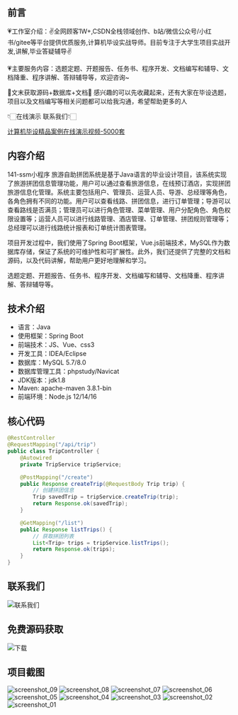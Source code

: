 ## 前言

💗工作室介绍：✌全网顾客1W+,CSDN全栈领域创作、b站/微信公众号/小红书/gitee等平台提供优质服务,计算机毕设实战导师。目前专注于大学生项目实战开发,讲解,毕业答疑辅导✌

💗主要服务内容：选题定题、开题报告、任务书、程序开发、文档编写和辅导、文档降重、程序讲解、答辩辅导等，欢迎咨询~

🌟文末获取源码+数据库+文档🌟 感兴趣的可以先收藏起来，还有大家在毕设选题，项目以及文档编写等相关问题都可以给我沟通，希望帮助更多的人

👇🏻在线演示 联系我们👇🏻

[计算机毕设精品案例在线演示视频-5000套](https://www.yuque.com/yuqueyonghux32e1j/kxdc9g/ad8oz3bamkxmay0e#Cxun)

## 内容介绍

141-ssm小程序 旅游自助拼团系统是基于Java语言的毕业设计项目，该系统实现了旅游拼团信息管理功能，用户可以通过查看旅游信息，在线预订酒店，实现拼团旅游信息化管理。系统主要包括用户、管理员、运营人员、导游、总经理等角色，各角色拥有不同的功能。用户可以查看线路、拼团信息，进行订单管理；导游可以查看路线是否满员；管理员可以进行角色管理、菜单管理、用户分配角色、角色权限设置等；运营人员可以进行线路管理、酒店管理、订单管理、拼团规则管理等；总经理可以进行线路统计报表和订单统计图表管理。

项目开发过程中，我们使用了Spring Boot框架，Vue.js前端技术，MySQL作为数据库存储，保证了系统的可维护性和可扩展性。此外，我们还提供了完整的文档和源码，以及代码讲解，帮助用户更好地理解和学习。

选题定题、开题报告、任务书、程序开发、文档编写和辅导、文档降重、程序讲解、答辩辅导等。

## 技术介绍

- 语言：Java
- 使用框架：Spring Boot
- 前端技术：JS、Vue、css3
- 开发工具：IDEA/Eclipse
- 数据库：MySQL 5.7/8.0
- 数据库管理工具：phpstudy/Navicat
- JDK版本：jdk1.8
- Maven: apache-maven 3.8.1-bin
- 前端环境：Node.js 12/14/16

## 核心代码

```java
@RestController
@RequestMapping("/api/trip")
public class TripController {
    @Autowired
    private TripService tripService;

    @PostMapping("/create")
    public Response createTrip(@RequestBody Trip trip) {
        // 创建拼团信息
        Trip savedTrip = tripService.createTrip(trip);
        return Response.ok(savedTrip);
    }

    @GetMapping("/list")
    public Response listTrips() {
        // 获取拼团列表
        List<Trip> trips = tripService.listTrips();
        return Response.ok(trips);
    }
}
```

## 联系我们

![联系我们](https://github.com/user-attachments/assets/8f1ce2ba-72f1-441f-8d65-395ddab4650d)

## 免费源码获取

![下载](https://github.com/user-attachments/assets/2d103c9e-5ccc-44a1-a6d7-23a47c088dca)

## 项目截图

![screenshot_09](https://github.com/user-attachments/assets/c8832b5f-71a0-410b-aac1-c0bc6677034e)
![screenshot_08](https://github.com/user-attachments/assets/34d7fccd-ead0-40b9-adaf-318f90b9ba54)
![screenshot_07](https://github.com/user-attachments/assets/30c20561-dee1-4da7-96e0-595fcc42f2c3)
![screenshot_06](https://github.com/user-attachments/assets/d2ae22d8-237b-47aa-bb02-4cab947b6ac0)
![screenshot_05](https://github.com/user-attachments/assets/8b834abb-e4b8-4327-9f31-dae80d2ec492)
![screenshot_04](https://github.com/user-attachments/assets/e3b653cf-0c0e-4bca-b67b-9d98282f3467)
![screenshot_03](https://github.com/user-attachments/assets/d9abcda6-f120-4c70-915d-32ddd09c14dc)
![screenshot_02](https://github.com/user-attachments/assets/8f25e5c1-daa0-4d78-b1c7-1ac978588b85)
![screenshot_01](https://github.com/user-attachments/assets/b40b402e-7c93-430d-9394-eba9849c8ab5)

